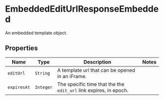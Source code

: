 

# EmbeddedEditUrlResponseEmbedded

An embedded template object.

## Properties

| Name | Type | Description | Notes |
|------------ | ------------- | ------------- | -------------|
| `editUrl` | ```String``` |  A template url that can be opened in an iFrame.  |  |
| `expiresAt` | ```Integer``` |  The specific time that the the `edit_url` link expires, in epoch.  |  |




